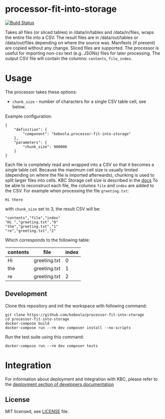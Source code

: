# processor-fit-into-storage

[![Build Status](https://travis-ci.com/keboola/processor-fit-into-storage.svg?branch=master)](https://travis-ci.com/keboola/processor-fit-into-storage)

Takes all files (or sliced tables) in /data/in/tables and /data/in/files, wraps the entire file into a CSV.
The result files are in /data/out/tables or /data/out/files depending on where the source was. 
Manifests (if present) are copied without any change. Sliced files are supported. The processor is useful for
importing non-csv text (e.g. JSONs) files for later processing. The output CSV file will contain the columns:
`contents`, `file`, `index`. 

# Usage

The processor takes these options:
- `chunk_size` - number of characters for a single CSV table cell, see below.

Example configuration:

```
{
    "definition": {
        "component": "keboola.processor-fit-into-storage"
    },
    "parameters": {
        "chunk_size": 900000
    }
}
```

Each file is completely read and wrapped into a CSV so that it becomes a single table cell. Because the
maximum cell size is usually limited (depending on where the file is imported afterwards), chunking is 
used to split larger files into cells. KBC Storage cell size is described in the [docs](https://help.keboola.com/storage/#storage-data)
To be able to reconstruct each file, the columns `file` and `index` are added
to the CSV. For example when processing the file `greeting.txt`:

    Hi there

with `chunk_size` set to 3, the result CSV will be:

```
"contents","file","index"
"Hi ","greeting.txt","0"
"the","greeting.txt","1"
"re","greeting.txt","2"
```

Which corresponds to the following table:

|contents|file|index|
|---|---|---|
|Hi |greeting.txt|0|
|the|greeting.txt|1|
|re|greeting.txt|2|

## Development
 
Clone this repository and init the workspace with following command:

```
git clone https://github.com/keboola/processor-fit-into-storage
cd processor-fit-into-storage
docker-compose build
docker-compose run --rm dev composer install --no-scripts
```

Run the test suite using this command:

```
docker-compose run --rm dev composer tests
```
 
# Integration

For information about deployment and integration with KBC, please refer to the [deployment section of developers documentation](https://developers.keboola.com/extend/component/deployment/) 

## License

MIT licensed, see [LICENSE](./LICENSE) file.
